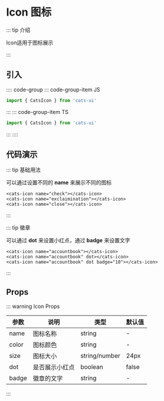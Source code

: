 # Icon 图标

<demo-model url="#/icon"></demo-model>

::: tip 介绍

Icon适用于图标展示

:::

## 引入

:::: code-group
::: code-group-item JS

```js
import { CatsIcon } from 'cats-ui'
```

:::
::: code-group-item TS

```ts
import { CatsIcon } from 'cats-ui'
```

:::
::::

## 代码演示

::: tip 基础用法

可以通过设置不同的 **name** 来展示不同的图标

```vue
<cats-icon name="check"></cats-icon>
<cats-icon name="exclaimination"></cats-icon>
<cats-icon name="close"></cats-icon>
```

:::

::: tip 徽章

可以通过 **dot** 来设置小红点，通过 **badge** 来设置文字

```vue
<cats-icon name="accountbook"></cats-icon>
<cats-icon name="accountbook" dot></cats-icon>
<cats-icon name="accountbook" dot badge="10"></cats-icon>
```

:::

## Props

::: warning Icon Props

| 参数     | 说明                                                                  | 类型    | 默认值  |
| -------- | --------------------------------------------------------------------- | ------- | ------- |
| name     | 图标名称 | string  | - |
| color    | 图标颜色                       | string  | - |
| size | 图标大小                                                      | string/number | 24px   |
| dot     | 是否展示小红点                                                     | boolean | false   |
| badge     | 徽章的文字                                                     | string | -   |

:::
